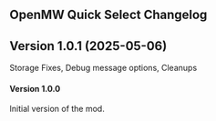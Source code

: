 ## OpenMW Quick Select Changelog

## Version 1.0.1 (2025-05-06)

Storage Fixes, Debug message options, Cleanups


<!-- New versions will be added here by the deploy script -->

#### Version 1.0.0

Initial version of the mod.

<!--[Download Link](https://github.com/voshond/openmw-quick-select/releases)-->

